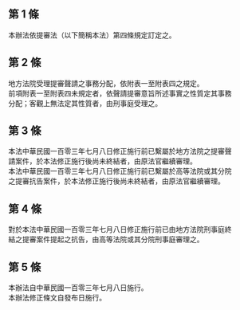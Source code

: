 第 1 條
-------
本辦法依提審法（以下簡稱本法）第四條規定訂定之。

第 2 條
-------
地方法院受理提審聲請之事務分配，依附表一至附表四之規定。  
前項附表一至附表四未規定者，依聲請提審意旨所述事實之性質定其事務  
分配；客觀上無法定其性質者，由刑事庭受理之。

第 3 條
-------
本法中華民國一百零三年七月八日修正施行前已繫屬於地方法院之提審聲  
請案件，於本法修正施行後尚未終結者，由原法官繼續審理。  
本法中華民國一百零三年七月八日修正施行前已繫屬於高等法院或其分院  
之提審抗告案件，於本法修正施行後尚未終結者，由原法官繼續審理。

第 4 條
-------
對於本法中華民國一百零三年七月八日修正施行前已由地方法院刑事庭終  
結之提審案件提起之抗告，由高等法院或其分院刑事庭審理之。

第 5 條
-------
本辦法自中華民國一百零三年七月八日施行。  
本辦法修正條文自發布日施行。

